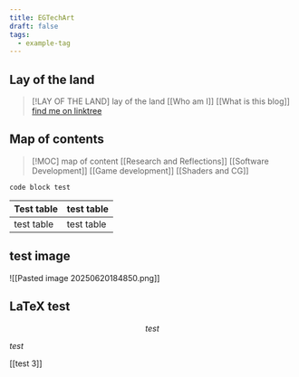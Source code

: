 ```yaml
---
title: EGTechArt
draft: false
tags:
  - example-tag
---
```


## Lay of the land
>[!LAY OF THE LAND] lay of the land
>[[Who am I]]
>[[What is this blog]]
>[find me on linktree](https://linktr.ee/EmanuelGauci)

## Map of contents
>[!MOC] map of content
>[[Research and Reflections]]
>[[Software Development]]
>[[Game development]]
>[[Shaders and CG]]

```test
code block test
```


| Test table | test table |
| ---------- | ---------- |
| test table | test table |


## test image
![[Pasted image 20250620184850.png]]

## LaTeX test
$$test$$

$test$

[[test 3]]